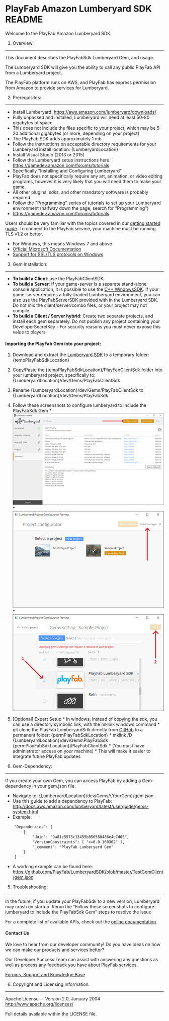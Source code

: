 PlayFab Amazon Lumberyard SDK README
========
Welcome to the PlayFab Amazon Lumberyard SDK.


1. Overview:
----
This document describes the PlayFabSdk Lumberyard Gem, and usage.

The Lumberyard SDK will give you the ability to call any public PlayFab API from a Lumberyard project.

The PlayFab platform runs on AWS, and PlayFab has express permission from Amazon to provide services for Lumberyard.


2. Prerequisites:
----
* Install Lumberyard: https://aws.amazon.com/lumberyard/downloads/
 * Fully unpacked and installed, Lumberyard will need at least 50-80 gigabytes of space
  * This does not include the files specific to your project, which may be 5-20 additional gigabytes (or more, depending on your project)
  * The PlayFab SDK adds approximately 1 mb
 * Follow the instructions on acceptable directory requirements for your Lumberyard install location: {LumberyardLocation}
* Install Visual Studio (2013 or 2015)
* Follow the Lumberyard setup instructions here: https://gamedev.amazon.com/forums/tutorials
 * Specifically "Installing and Configuring Lumberyard"
 * PlayFab does not specifically require any art, animation, or video editing programs, however it is very likely that you will need them to make your game.
 * All other plugins, sdks, and other mandatory software is probably required
* Follow the "Programming" series of tutorials to set up your Lumberyard environment (halfway down the page, search for "Programming")
 * https://gamedev.amazon.com/forums/tutorials

Users should be very familiar with the topics covered in our [getting started guide](https://playfab.com/docs/getting-started-with-playfab/).
To connect to the PlayFab service, your machine must be running TLS v1.2 or better.
* For Windows, this means Windows 7 and above
* [Official Microsoft Documentation](https://msdn.microsoft.com/en-us/library/windows/desktop/aa380516%28v=vs.85%29.aspx)
* [Support for SSL/TLS protocols on Windows](http://blogs.msdn.com/b/kaushal/archive/2011/10/02/support-for-ssl-tls-protocols-on-windows.aspx)


3. Gem Installation:
----
* **To build a Client**: use the PlayFabClientSDK.
* **To build a Server**: If your game-server is a separate stand-alone console application, it is possible to use the [C++ WindowsSDK](https://github.com/PlayFab/WindowsSDK).
If your game-server requires a fully-loaded Lumberyard environment, you can also use the PlayFabServerSDK provided with in the Lumberyard SDK.
Do not mix the client/server/combo files, or your project may not compile.
* **To build a Client / Server hybrid**: Create two separate projects, and install each gem separately.  Do not publish any project containing your DeveloperSecretKey - For security reasons you must never expose this value to players

#### Importing the PlayFab Gem into your project:
  1. Download and extract the [Lumberyard SDK](https://github.com/PlayFab/LumberyardSDK) to a temporary folder: {tempPlayFabSdkLocation}
  2. Copy/Paste the {tempPlayFabSdkLocation}/PlayFabClientSdk folder into your lumberyard project, specifically to: {LumberyardLocation}/dev/Gems/PlayFabClientSdk
  3. Rename {LumberyardLocation}/dev/Gems/PlayFabClientSdk to {LumberyardLocation}/dev/Gems/PlayFabSdk
  4. Follow these screenshots to configure lumberyard to include the PlayFabSdk Gem
    * ![1_Launcher](LumberTutorial/1_Launcher.png)
    * ![2_SetupGems](LumberTutorial/2_SetupGems.png)
    * ![3_EnablePlayFab](LumberTutorial/3_EnablePlayFab.png)
  5. [Optional] Expert Setup
    * In windows, instead of copying the sdk, you can use a directory symbolic link, with the mklink windows command
    * git clone the PlayFab LumberyardSdk directly from [GitHub](https://github.com/PlayFab/LumberyardSDK) to a permanent folder: {permPlayFabSdkLocation}
    * mklink /D {LumberyardLocation}\dev\Gems\PlayFabSdk {permPlayFabSdkLocation}\PlayFabClientSdk
    * (You must have administrator access on your machine)
    * This will make it easier to integrate future PlayFab updates

4. Gem-Dependency:
----
If you create your own Gem, you can access PlayFab by adding a Gem-dependency in your gem.json file.
* Navigate to: {LumberyardLocation}/dev/Gems/{YourGem}/gem.json
* Use this guide to add a dependency to PlayFab: http://docs.aws.amazon.com/lumberyard/latest/userguide/gems-system.html
 * Example:

```
    "Dependencies": [
        {
            "Uuid": "9a81e5573c13455b850560486e4e7d05",
            "VersionConstraints": [ ">=0.0.160302" ],
            "_comment": "PlayFab Lumberyard Gem"
        }
    ]
```
 * A working example can be found here: https://github.com/PlayFab/LumberyardSDK/blob/master/TestGemClient/gem.json


5. Troubleshooting:
----
In the future, if you update your PlayFabSdk to a new version, Lumberyard may crash on startup. Rerun the "Follow these screenshots to configure lumberyard to include the PlayFabSdk Gem" steps to resolve the issue

For a complete list of available APIs, check out the [online documentation](http://api.playfab.com/Documentation/).

#### Contact Us
We love to hear from our developer community!
Do you have ideas on how we can make our products and services better?

Our Developer Success Team can assist with answering any questions as well as process any feedback you have about PlayFab services.

[Forums, Support and Knowledge Base](https://community.playfab.com/hc/en-us)


6. Copyright and Licensing Information:
----
  Apache License --
  Version 2.0, January 2004
  http://www.apache.org/licenses/

  Full details available within the LICENSE file.

